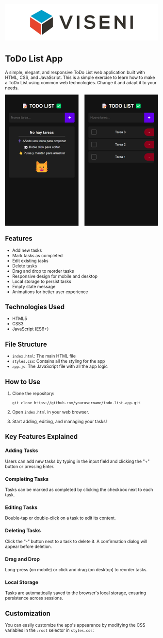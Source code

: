 ![Viseni Logo](public/images/logo_viseni.jpg)

# ToDo List App

A simple, elegant, and responsive ToDo List web application built with HTML, CSS, and JavaScript.
This is a simple exercise to learn how to make a ToDo List using common web technologies.
Change it and adapt it to your needs.

<div style="display: flex; justify-content: space-between; width: 100%;">
  <img src="public/images/capture_2.png" alt="ToDo List App" style="width: 48%;">
  <img src="public/images/capture_1.png" alt="ToDo List App" style="width: 48%;">
</div>

## Features

- Add new tasks
- Mark tasks as completed
- Edit existing tasks
- Delete tasks
- Drag and drop to reorder tasks
- Responsive design for mobile and desktop
- Local storage to persist tasks
- Empty state message
- Animations for better user experience

## Technologies Used

- HTML5
- CSS3
- JavaScript (ES6+)

## File Structure

- `index.html`: The main HTML file
- `styles.css`: Contains all the styling for the app
- `app.js`: The JavaScript file with all the app logic

## How to Use

1. Clone the repository:
   ```
   git clone https://github.com/yourusername/todo-list-app.git
   ```

2. Open `index.html` in your web browser.

3. Start adding, editing, and managing your tasks!

## Key Features Explained

### Adding Tasks
Users can add new tasks by typing in the input field and clicking the "+" button or pressing Enter.

### Completing Tasks
Tasks can be marked as completed by clicking the checkbox next to each task.

### Editing Tasks
Double-tap or double-click on a task to edit its content.

### Deleting Tasks
Click the "-" button next to a task to delete it. A confirmation dialog will appear before deletion.

### Drag and Drop
Long-press (on mobile) or click and drag (on desktop) to reorder tasks.

### Local Storage
Tasks are automatically saved to the browser's local storage, ensuring persistence across sessions.

## Customization

You can easily customize the app's appearance by modifying the CSS variables in the `:root` selector in `styles.css`:

